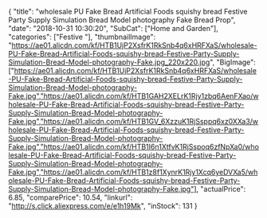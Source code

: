 {
	"title": "wholesale PU Fake Bread Artificial Foods squishy bread Festive Party Supply Simulation Bread Model photography Fake Bread Prop",
	"date": "2018-10-31 10:30:20",
	"SubCat": ["Home and Garden"],
	"categories": ["Festive "],
	"thumbnailImage": "https://ae01.alicdn.com/kf/HTB1UjP2XsfrK1RkSnb4q6xHRFXaS/wholesale-PU-Fake-Bread-Artificial-Foods-squishy-bread-Festive-Party-Supply-Simulation-Bread-Model-photography-Fake.jpg_220x220.jpg",
	"BigImage": ["https://ae01.alicdn.com/kf/HTB1UjP2XsfrK1RkSnb4q6xHRFXaS/wholesale-PU-Fake-Bread-Artificial-Foods-squishy-bread-Festive-Party-Supply-Simulation-Bread-Model-photography-Fake.jpg","https://ae01.alicdn.com/kf/HTB1GAH2XELrK1Rjy1zbq6AenFXao/wholesale-PU-Fake-Bread-Artificial-Foods-squishy-bread-Festive-Party-Supply-Simulation-Bread-Model-photography-Fake.jpg","https://ae01.alicdn.com/kf/HTB1GV_6XzzuK1RjSsppq6xz0XXa3/wholesale-PU-Fake-Bread-Artificial-Foods-squishy-bread-Festive-Party-Supply-Simulation-Bread-Model-photography-Fake.jpg","https://ae01.alicdn.com/kf/HTB1I6n1XtfvK1RjSspoq6zfNpXa0/wholesale-PU-Fake-Bread-Artificial-Foods-squishy-bread-Festive-Party-Supply-Simulation-Bread-Model-photography-Fake.jpg","https://ae01.alicdn.com/kf/HTB1z8f1XynrK1Rjy1Xcq6yeDVXa5/wholesale-PU-Fake-Bread-Artificial-Foods-squishy-bread-Festive-Party-Supply-Simulation-Bread-Model-photography-Fake.jpg"],
	"actualPrice": 6.85,
	"comparePrice": 10.54,
	"linkurl": "http://s.click.aliexpress.com/e/e1h19Mk",
	"inStock": 131
}

